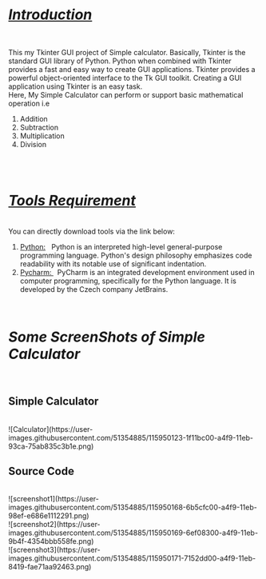 <title>tkinterCalculator
 <h1><b>Assignment of Simple Calculator Using Tkinter<h1></b></title>

<h1><b><i><u>Introduction</u></b></i></h1><br>
<p>This my Tkinter GUI project of Simple calculator. Basically, Tkinter is the standard GUI library of Python.  Python when combined with Tkinter provides a fast and easy way to create GUI applications. Tkinter provides a powerful object-oriented interface to the Tk GUI toolkit. Creating a GUI application using Tkinter is an easy task.<br>
Here, My Simple Calculator can perform or support basic mathematical operation i.e</p>
 <ol>
  <li>Addition</li>
  <li>Subtraction</li>
  <li>Multiplication</li>
  <li>Division</li>
</ol>
<br>
<br>
<h1><b><i><u>Tools Requirement</u></b></i></h1><br>
You can directly download tools via the link below:<br>
<ol>
 <li><a href = "https://www.python.org/downloads/"> Python:</a> &nbsp; Python is an interpreted high-level general-purpose programming language. Python's design philosophy emphasizes code readability with its notable use of significant indentation.</li>
 <li><a href = "https://www.jetbrains.com/pycharm/download/#section=windows"> Pycharm: </a> &nbsp; PyCharm is an integrated development environment used in computer programming, specifically for the Python language. It is developed by the Czech company JetBrains.</li>
 </ol>
 <br>
<h1><b><i>Some ScreenShots of Simple Calculator</h1></b></i><br>
<h2>Simple Calculator</h2><br>
![Calculator](https://user-images.githubusercontent.com/51354885/115950123-1f11bc00-a4f9-11eb-93ca-75ab835c3b1e.png)
<br>
<h2>Source Code</h2><br>
![screenshot1](https://user-images.githubusercontent.com/51354885/115950168-6b5cfc00-a4f9-11eb-98ef-e686e1112291.png)<br>
![screenshot2](https://user-images.githubusercontent.com/51354885/115950169-6ef08300-a4f9-11eb-9b4f-4354bbb558fe.png)<br>
![screenshot3](https://user-images.githubusercontent.com/51354885/115950171-7152dd00-a4f9-11eb-8419-fae71aa92463.png)<br>
